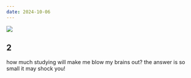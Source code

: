 ```yaml
---
date: 2024-10-06
---
```


![](https://i.imgur.com/93CwqZk.png)

## 2

how much studying will make me blow my brains out? the answer is so small it may shock you!